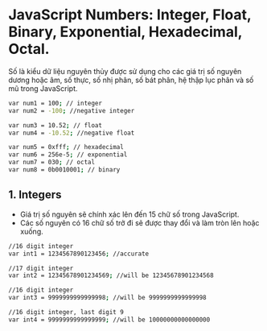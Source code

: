 # JavaScript Numbers: Integer, Float, Binary, Exponential, Hexadecimal, Octal.

Số là kiểu dữ liệu nguyên thủy được sử dụng cho các giá trị số nguyên dương hoặc âm, số thực, số nhị phân, số bát phân, hệ thập lục phân và số mũ trong JavaScript.

```bash
var num1 = 100; // integer
var num2 = -100; //negative integer

var num3 = 10.52; // float
var num4 = -10.52; //negative float

var num5 = 0xfff; // hexadecimal
var num6 = 256e-5; // exponential
var num7 = 030; // octal
var num8 = 0b0010001; // binary
```

## 1. Integers
- Giá trị số nguyên sẽ chính xác lên đến 15 chữ số trong JavaScript.
- Các số nguyên có 16 chữ số trở đi sẽ được thay đổi và làm tròn lên hoặc xuống.

```bash
//16 digit integer
var int1 = 1234567890123456; //accurate

//17 digit integer
var int2 = 12345678901234569; //will be 12345678901234568

//16 digit integer
var int3 = 9999999999999998; //will be 9999999999999998

//16 digit integer, last digit 9
var int4 = 9999999999999999; //will be 10000000000000000
```
